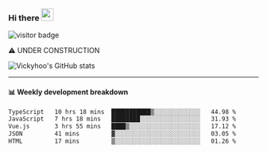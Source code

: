 ### Hi there <a href="https://www.gautamkrishnar.com/"><img src="https://media.giphy.com/media/hvRJCLFzcasrR4ia7z/giphy.gif" width="25px"></a>

![visitor badge](https://visitor-badge.glitch.me/badge?page_id=vickyhoo.vickyhoo&left_color=black&right_color=cornflowerblue)

⚠️ UNDER CONSTRUCTION

![Vickyhoo's GitHub stats](https://github-readme-stats.vercel.app/api?username=vickyhoo&theme=react&show_icons=true&count_private=true)

---

#### :bar_chart: Weekly development breakdown

<!--START_SECTION:waka-->

```txt
TypeScript   10 hrs 18 mins  ███████████▒░░░░░░░░░░░░░   44.98 %
JavaScript   7 hrs 18 mins   ████████░░░░░░░░░░░░░░░░░   31.93 %
Vue.js       3 hrs 55 mins   ████▒░░░░░░░░░░░░░░░░░░░░   17.12 %
JSON         41 mins         ▓░░░░░░░░░░░░░░░░░░░░░░░░   03.05 %
HTML         17 mins         ▒░░░░░░░░░░░░░░░░░░░░░░░░   01.26 %
```

<!--END_SECTION:waka-->


<!--
**vickyhoo/vickyhoo** is a ✨ _special_ ✨ repository because its `README.md` (this file) appears on your GitHub profile.

Here are some ideas to get you started:

- 🔭 I’m currently working on ...
- 🌱 I’m currently learning ...
- 👯 I’m looking to collaborate on ...
- 🤔 I’m looking for help with ...
- 💬 Ask me about ...
- 📫 How to reach me: ...
- 😄 Pronouns: ...
- ⚡ Fun fact: ...
-->
